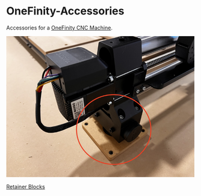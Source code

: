 # OneFinity-Accessories
Accessories for a [OneFinity CNC Machine](https://www.onefinitycnc.com/).


<a href="retainer_blocks/README.md"><img src="retainer_blocks/images/v01_fig01.png" width="500" /></a>

[Retainer Blocks](retainer_blocks/README.md)


